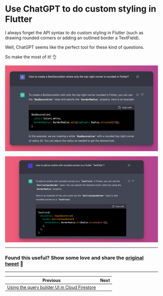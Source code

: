 # Use ChatGPT to do custom styling in Flutter

I always forget the API syntax to do custom styling in Flutter (such as drawing rounded corners or adding an outlined border a TextField).

Well, ChatGPT seems like the perfect tool for these kind of questions.

So make the most of it! 👌

![](085.1.chatgpt-top-right-corner.png)

![](085.2.chatgpt-text-rounded-outline.png)

---

### Found this useful? Show some love and share the [original tweet](https://twitter.com/biz84/status/1599695368459018240) 🙏

---

| Previous | Next |
| -------- | ---- |
| [Using the query builder UI in Cloud Firestore](../0084-firestore-query-builder/index.md) |  |